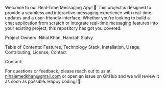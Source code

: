 Welcome to our Real-Time Messaging App! 🚀 This project is designed to provide a seamless and interactive messaging experience with real-time updates and a user-friendly interface. Whether you're looking to build a chat application from scratch or integrate real-time messaging features into your existing project, this repository has got you covered.

Project Owners:
Nihal Khan, Hamzah Sialvy

Table of Contents:
  Features,
  Technology Stack,
  Installation,
  Usage,
  Contributing,
  License,
  Contact

Contact:

For questions or feedback, please reach out to us at nihalamedkhan@gmail.com or open an issue on GitHub and we will review it as soon as possible. Happy coding! 🎉
